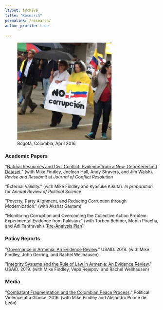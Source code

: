 ```yaml
---
layout: archive
title: "Research"
permalink: /research/
author_profile: true
  
---
```


<figure style="width: 310px" class="align-right">
  <img src="/images/corruption_colombia.jpg" alt="" />
  <figcaption>Bogota, Colombia, April 2016</figcaption>
</figure>

### Academic Papers

"[Natural Resources and Civil Conflict: Evidence from a New, Georeferenced Dataset](https://mikedenly.com/files/DFHSW_Natural_Resources_Civil_Conflict-Evidence_New_Georeferenced_Dataset_May232019.pdf)." (with Mike Findley, Joelean Hall, Andy Stravers, and Jim Walsh). *Revise and Resubmit* at *Journal of Conflict Resolution* 

"External Validity." (with Mike Findley and Kyosuke Kikuta). *In preparation* for *Annual Review of Political Science*

"Poverty, Party Alignment, and Reducing Corruption through Modernization." (with Akshat Gautam)

"Monitoring Corruption and Overcoming the Collective Action Problem: Experimental Evidence from Pakistan." (with Torben Behmer, Mobin Piracha, and Adi Tantravahi) [[Pre-Analysis Plan](https://mikedenly.com//files/DBPT_PAP_Corruption_Pakistan.pdf)]

### Policy Reports 

"[Governance in Armenia: An Evidence Review](https://pdf.usaid.gov/pdf_docs/PA00TNMG.pdf)." USAID. 2019. (with Mike Findley, John Gerring, and Rachel Wellhausen)

"[Integrity Systems and the Rule of Law in Armenia: An Evidence Review](https://pdf.usaid.gov/pdf_docs/PA00TNMJ.pdf)." USAID. 2019. (with Mike Findley, Vepa Rejepov, and Rachel Wellhausen)

### Media

"[Combatant Fragmentation and the Colombian Peace Process](https://politicalviolenceataglance.org/2016/05/09/spoiler-alert-combatant-fragmentation-and-the-colombian-peace-process/)." Political Violence at a Glance. 2016. (with Mike Findley and Alejandro Ponce de León)
